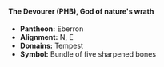 #### The Devourer (PHB), God of nature's wrath
- **Pantheon:** Eberron
- **Alignment:** N, E
- **Domains:** Tempest
- **Symbol:** Bundle of five sharpened bones